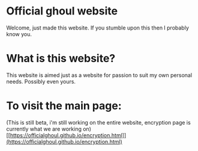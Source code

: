 # Official ghoul website
Welcome, just made this website. If you stumble upon this then I probably know you.

# What is this website?
This website is aimed just as a website for passion to suit my own personal needs. Possibly even yours.

# To visit the main page:
(This is still beta, i'm still working on the entire website, encryption page is currently what we are working on)
[[https://officialghoul.github.io/encryption.html]](https://officialghoul.github.io/encryption.html)
